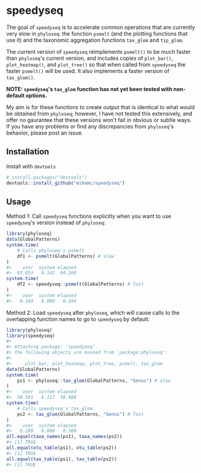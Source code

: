 <!-- README.md is generated from README.Rmd. Please edit that file -->


# speedyseq

The goal of `speedyseq` is to accelerate common operations that are currently
very slow in `phyloseq`: the function `psmelt` (and the plotting functions that
use it) and the taxonomic aggregation functions `tax_glom` and `tip_glom`.

The current version of `speedyseq` reimplements `psmelt()` to be much faster
than `phyloseq`'s current version, and includes copies of `plot_bar()`,
`plot_heatmap()`, and `plot_tree()` so that when called from `speedyseq` the
faster `psmelt()` will be used. It also implements a faster version of
`tax_glom()`. 

**NOTE: `speedyseq`'s `tax_glom` function has not yet been tested with
non-default options.**

My aim is for these functions to create output that is identical
to what would be obtained from `phyloseq`; however, I have not tested this
extensively, and offer no gaurantee that these versions won't fail in obvious
or subtle ways. If you have any problems or find any discrepancies from
`phyloseq`'s behavior, please post an issue.

## Installation

Install with `devtools`
```r
# install.packages("devtools")
devtools::install_github("mikemc/speedyseq")
```

## Usage

Method 1: Call `speedyseq` functions explicitly when you want to use
`speedyseq`'s version instead of `phyloseq`:

```r
library(phyloseq)
data(GlobalPatterns)
system.time(
    # Calls phyloseq's psmelt
    df1 <- psmelt(GlobalPatterns) # slow
)
#>    user  system elapsed 
#>  93.853   0.142  94.268
system.time(
    df2 <- speedyseq::psmelt(GlobalPatterns) # fast
)
#>    user  system elapsed 
#>   0.344   0.000   0.344
```

Method 2: Load `speedyseq` after `phyloseq`, which will cause calls to the
overlapping function names to go to `speedyseq` by default:

```r
library(phyloseq)
library(speedyseq)
#> 
#> Attaching package: 'speedyseq'
#> The following objects are masked from 'package:phyloseq':
#> 
#>     plot_bar, plot_heatmap, plot_tree, psmelt, tax_glom
data(GlobalPatterns)
system.time(
    ps1 <- phyloseq::tax_glom(GlobalPatterns, "Genus") # slow
)
#>    user  system elapsed 
#>  58.581   0.117  58.908
system.time(
    # Calls speedyseq's tax_glom
    ps2 <- tax_glom(GlobalPatterns, "Genus") # fast
)
#>    user  system elapsed 
#>   0.299   0.000   0.300
all.equal(taxa_names(ps1), taxa_names(ps2))
#> [1] TRUE
all.equal(otu_table(ps1), otu_table(ps2))
#> [1] TRUE
all.equal(tax_table(ps1), tax_table(ps2))
#> [1] TRUE
```
